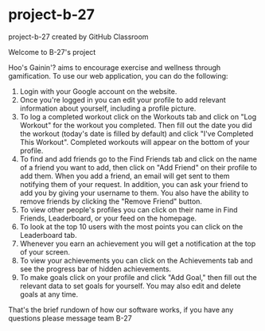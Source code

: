 # project-b-27
project-b-27 created by GitHub Classroom

Welcome to B-27's project

Hoo's Gainin'? aims to encourage exercise and wellness through gamification.
To use our web application, you can do the following:
1) Login with your Google account on the website.
2) Once you're logged in you can edit your profile to add relevant information about yourself, including a profile picture.
3) To log a completed workout click on the Workouts tab and click on "Log Workout" for the workout you completed. Then fill out the date you did the workout (today's date is filled by default) and click "I've Completed This Workout". 
Completed workouts will appear on the bottom of your profile.
4) To find and add friends go to the Find Friends tab and click on the name of a friend you want to add, then click on "Add Friend" on their profile to add them. When you add a friend, an email will get sent to them notifying them of your request. In addition, you can ask your friend to add you by giving your username to them. You also have the ability to remove friends by clicking the "Remove Friend" button.
5) To view other people's profiles you can click on their name in Find Friends, Leaderboard, or your feed on the homepage.
6) To look at the top 10 users with the most points you can click on the Leaderboard tab.
7) Whenever you earn an achievement you will get a notification at the top of your screen.
8) To view your achievements you can click on the Achievements tab and see the progress bar of hidden achievements.
9) To make goals click on your profile and click "Add Goal," then fill out the relevant data to set goals for yourself. You may also edit and delete goals at any time.

That's the brief rundown of how our software works, if you have any questions please message team B-27

